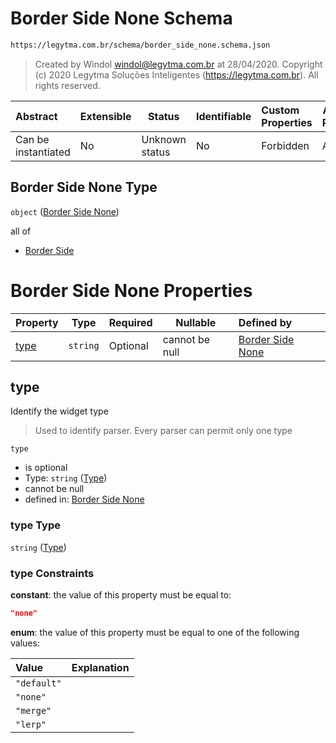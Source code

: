 # Border Side None Schema

```txt
https://legytma.com.br/schema/border_side_none.schema.json
```




> Created by Windol [windol@legytma.com.br](mailto:windol@legytma.com.br) at 28/04/2020.
> Copyright (c) 2020 Legytma Soluções Inteligentes (<https://legytma.com.br>). All rights reserved.
>

| Abstract            | Extensible | Status         | Identifiable | Custom Properties | Additional Properties | Access Restrictions | Defined In                                                                                    |
| :------------------ | ---------- | -------------- | ------------ | :---------------- | --------------------- | ------------------- | --------------------------------------------------------------------------------------------- |
| Can be instantiated | No         | Unknown status | No           | Forbidden         | Allowed               | none                | [border_side_none.schema.json](../schema/border_side_none.schema.json) |

## Border Side None Type

`object` ([Border Side None](border_side_none.md))

all of

-   [Border Side](border_default-properties-border-side.md)

# Border Side None Properties

| Property      | Type     | Required | Nullable       | Defined by                                                                                                                                 |
| :------------ | -------- | -------- | -------------- | :----------------------------------------------------------------------------------------------------------------------------------------- |
| [type](#type) | `string` | Optional | cannot be null | [Border Side None](border_side_none-properties-type.md) |

## type

Identify the widget type


> Used to identify parser. Every parser can permit only one type
>

`type`

-   is optional
-   Type: `string` ([Type](border_side_none-properties-type.md))
-   cannot be null
-   defined in: [Border Side None](border_side_none-properties-type.md)

### type Type

`string` ([Type](border_side_none-properties-type.md))

### type Constraints

**constant**: the value of this property must be equal to:

```json
"none"
```

**enum**: the value of this property must be equal to one of the following values:

| Value       | Explanation |
| :---------- | ----------- |
| `"default"` |             |
| `"none"`    |             |
| `"merge"`   |             |
| `"lerp"`    |             |
